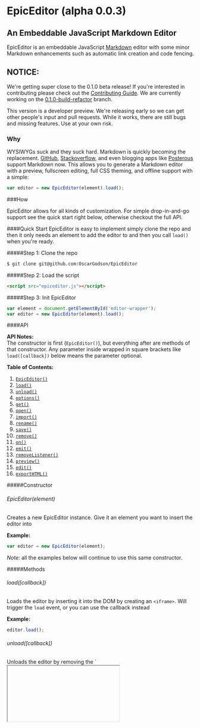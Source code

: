 # EpicEditor (alpha 0.0.3)

## An Embeddable JavaScript Markdown Editor

EpicEditor is an embeddable JavaScript [Markdown](http://daringfireball.net/projects/markdown/) editor with some minor Markdown enhancements such as automatic link creation and code fencing.

## NOTICE:

We're getting super close to the 0.1.0 beta release! If you're interested in contributing please check out the [Contributing Guide](https://github.com/OscarGodson/EpicEditor/wiki/Contributing). We are currently working on the [0.1.0-build-refactor](https://github.com/OscarGodson/EpicEditor/tree/0.1.0-build-refactor) branch.

This version is a developer preview. We're releasing early so we can get other people's input and pull requests. While it works, there are still bugs and missing features. Use at your own risk.

### Why

WYSIWYGs suck and they suck hard. Markdown is quickly becoming the replacement. [GitHub](http://github.com), [Stackoverflow](http://stackoverflow.com), and even blogging apps like [Posterous](http://posterous.com) support Markdown now. This allows you to generate a Markdown editor with a preview, fullscreen editing, full CSS theming, and offline support with a simple:

```javascript
var editor = new EpicEditor(element).load();
```

###How

EpicEditor allows for all kinds of customization. For simple drop-in-and-go support see the quick start right below, otherwise checkout the full API.

####Quick Start
EpicEditor is easy to implement simply clone the repo and then it only needs an element to add the editor to and then you call `load()` when you're ready.

#####Step 1: Clone the repo

```bash
$ git clone git@github.com:OscarGodson/EpicEditor
```

#####Step 2: Load the script

```html
<script src="epiceditor.js"></script>
```

#####Step 3: Init EpicEditor

```javascript
var element = document.getElementById('editor-wrapper');
var editor = new EpicEditor(element).load();
```

####API

**API Notes:**  
The constructor is first (`EpicEditor()`), but everything after are methods of that constructor. Any parameter inside wrapped in square brackets like `load([callback])` below means the parameter optional.

**Table of Contents:**

<ol>
  <li><a href="#api-epiceditor"><code>EpicEditor()</code></a></li>
  <li><a href="#api-load"><code>load()</code></a></li>
  <li><a href="#api-unload"><code>unload()</code></a></li>
  <li><a href="#api-options"><code>options()</code></a></li>
  <li><a href="#api-get"><code>get()</code></a></li>
  <li><a href="#api-open"><code>open()</code></a></li>
  <li><a href="#api-import"><code>import()</code></a></li>
  <li><a href="#api-rename"><code>rename()</code></a></li>
  <li><a href="#api-save"><code>save()</code></a></li>
  <li><a href="#api-remove"><code>remove()</code></a></li>
  <li><a href="#api-on"><code>on()</code></a></li>
  <li><a href="#api-emit"><code>emit()</code></a></li>
  <li><a href="#api-removeListener"><code>removeListener()</code></a></li>
  <li><a href="#api-preview"><code>preview()</code></a></li>
  <li><a href="#api-edit"><code>edit()</code></a></li>
  <li><a href="#api-exportHTML"><code>exportHTML()</code></a></li>
</ol>

#####Constructor

<h6 id="api-epiceditor">EpicEditor(<em>element</em>)</h6>

Creates a new EpicEditor instance. Give it an element you want to insert the editor into

**Example:**

```javascript
var editor = new EpicEditor(element);
```

_Note:_ all the examples below will continue to use this same constructor.

#####Methods

<h6 id="api-load">load([<em>callback</em>])</h6>

Loads the editor by inserting it into the DOM by creating an `<iframe>`. Will trigger the `load` event, or you can use the callback instead

**Example:**

```javascript
editor.load();
```

<h6 id="api-unload">unload([<em>callback</em>])</h6>
Unloads the editor by removing the `<iframe>`, but will keep any options you set and file contents so you can easily call `.load()` again. Will trigger the `unload` event, or you can use the callback instead.

**Example:**

```javascript
editor.unload();
```

<h6 id="api-options">options(<em>options</em>)</h6>
Lets you set options for the editor. The example below has all the options available currently.


- `basePath`: The base path of the directory containing the `/themes`, `/images`, etc. It's `epiceditor` by default. _Don't add a trailing slash!_.

- `file.name`: If no file exists with this name a new one will be made, otherwise the existing will be opened.

- `file.defaultContent`: The content to show if no content exists for that file.

- `themes.editor`: The theme for the editor which is a textarea inside of an iframe.

- `themes.preview`: The theme for the previewer which is a div of content inside of an iframe.

- `focusOnLoad`: Will focus on the editor on load. It's `false` by default.

- `shortcuts.modifier`: The modifying key for shortcuts. It's `18` (the alt key) by default, to reduce default browser shortcut conflicts.

- `shortcuts.fullscreen`: The fullscreen shortcut key. It's `70` (f keycode) by default.

- `shortcuts.preview`: The preview shortcut key. It's `80` (p keycode) by default.

- `shortcuts.edit`: The edit mode shortcut key. It's `79` (o keycode) by default.

**Example:**

```javascript
editor.options({
  file:{
    name:'example',
    defaultContent:'Write text in here!'
  },
  themes:{
    editor:'/css/epiceditor/editor-custom.css',
    preview:'/css/epiceditor/preview-custom.css'
  },
  focusOnLoad:true,
  shortcuts: {
    preview: 77 //M
  }
}).load();
```

<h6 id="api-get">get(<em>element</em>)</h6>
Will grab an element of the editor for easy DOM manipulation inside of the editor.

- `'document'`: Returns the iframe element.
- `'body'`: Returns the iframe's inner `<body>` element.
- `'editor'`: Returns the editor which is a `<textarea>`.
- `'previewer'`: Returns the previewer element which is a `<div>`.
- `'wrapper'`: Returns the wrapping `<div>` containing everything inside the `<iframe>`.

**Example:**

```javascript
someBtn.onclick = function(){
  console.log(ee.get('editor').value); //Would return the editor's content
}
```

<h6 id="api-open">open(<em>filename</em>)</h6>
Opens a file into the editor.

**Example:**

```javascript
openFileBtn.onclick = function(){
  ee.open('some-file'); //Open a file when the user clicks this button
}
```

<h6 id="api-import">import(<em>filename</em>,[<em>content</em>])</h6>
Imports a string of markdown into a file. If the file already exists, it will be overwritten. Useful if you want to inject a bunch of content via AJAX.

**Example:**

```javascript
importFileBtn.onclick = function(){
  ee.import('some-file',"#Imported markdown\nFancy, huh?"); //Imports a file when the user clicks this button
}
```

<h6 id="api-rename">rename(<em>oldName</em>,<em>newName</em>)</h6>
Renames a file.

**Example:**

```javascript
renameFileBtn.onclick = function(){
  var newName = prompt('What do you want to rename this file to?');
  ee.rename('old-filename',newName); //Prompts a user and renames a file on button click
}
```

<h6 id="api-save">save()</h6>
Manually save a file. EpicEditor will save on keyup by default but if you are inserting content via ajax for example, this is useful.

**Example:**

```javascript
saveFileBtn.onclick = function(){
  ee.save();
}
```

<h6 id="api-remove">remove(<em>name</em>)</h6>
Deletes a file.

**Example:**

```javascript
removeFileBtn.onclick = function(){
  ee.remove('some-file');
}
```

<h6 id="api-on">on(<em>event</em>,<em>handler</em>)</h6>
Sets up an event handler (callback) for a specified event. For all event types, see the <a href="#events">Events</a> section below.

**Example:**

```javascript
ee.on('unload',function(){
  console.log('Editor was removed');
});
```

<h6 id="api-emit">emit(<em>event</em>)</h6>
Sets off an event manually. Like jQuery's `.trigger()`

**Example:**

```javascript
ee.emit('unload'); //Would trigger the above handler
```

<h6 id="api-removeListener">removeListener(<em>event</em>,[<em>handler</em>])</h6>

Allows you to remove all listeners for an event, or just the specified one.

**Example:**

```javascript
ee.removeListener('unload'); //The handler above would no longer fire
```

<h6 id="api-preview">preview()</h6>
Will put the editor into preview mode.

**Example:**

```javascript
previewBtn.onclick = function(){
  ee.preview();
}
```

<h6 id="api-edit">edit()</h6>
Will put the editor into edit mode.

**Example:**

```javascript
editBtn.onclick = function(){
  ee.edit();
}
```

<h6 id="api-exportHTML">exportHTML()</h6>
Will return the generated HTML from the Markdown that you see in the preview mode. Useful to saving content to a database.

**Example:**

```javascript
syncWithServerBtn.onclick = function(){
  var theHTML = ee.exportHTML();
  saveToServerAjaxCall('/save',{data:theHTML},function(){
    console.log('data was saved to a db');
  });
}
```

<h5 id="events">Events</h5>

<h6 id="">load</h6>
Fires when the editor is loaded via `.load()`.

<h6 id="">unload</h6>
Fires when the editor is unloaded via `.unload()`.

<h6 id="">preview</h6>
Fires when the user clicks the preview button, or when `.preview()` is called.

<h6 id="">edit</h6>
Fires when the user clicks the edit button, or when `.edit()` is called.

<h6 id="">save</h6>
Fires when the file is saved automatically by EpicEditor, or when `.save()` is called.

<h6 id="">open</h6>
Fires when the file is opened on load automatically by EpicEditor, or when `.open()` is called.

####Theming

Theming involves two parts; each are optional. There is an `editor` and `preview` theme for each instance of an editor and these themes reside in `/themes/editor` and `/themes/preview`. The editor involves just a `<textarea>` and the `#utilbar` (the thing with the preview/edit andn fullscreen buttons). The preview is just a `<div>` with the generated HTML inside. All HTML for each editor is in an `<iframe>` so there is no need to worry about breaking the page you're embedding this on with similar class names or anything.

The HTML of a generated editor (excluding any content) looks like this:

```html
<div class="epiceditor-wrapper epiceditor-edit-mode">
  <div class="epiceditor-utilbar">
    <img width="16" src="epiceditor/images/preview.png" class="epiceditor-toggle-btn">
    <img width="16" src="epiceditor/images/fullscreen.png" class="epiceditor-fullscreen-btn">
  </div>
  <div class="epiceditor-editor">
    <textarea class="epiceditor-textarea"></textarea>
  </div>
  <div class="epiceditor-preview"></div>
</div>
```

###Who

[Oscar Godson](http://twitter.com/oscargodson) (me!), created EpicEditor with help from [Adam Bickford](http://twitter.com/adam_bickford). With many thanks to John Fraser (_site is no longer up_) for his [Showdown.js](https://github.com/coreyti/showdown) script and [John Gruber](http://daringfireball.net/) for [Markdown](http://daringfireball.net/projects/markdown/). Also, [Isaac Z. Schlueter](http://blog.izs.me) for his port of [GitHub Flavored Markdown](https://github.com/isaacs/github-flavored-markdown) which I [forked](https://github.com/oscargodson/github-flavored-markdown).</p>
</div>